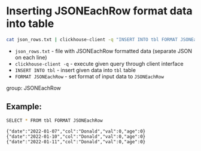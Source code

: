 # Inserting JSONEachRow format data into table

```bash
cat json_rows.txt | clickhouse-client -q "INSERT INTO tbl FORMAT JSONEachRow"
```

- `json_rows.txt` - file with JSONEachRow formatted data (separate JSON on each line)
- `clickhouse-client -q` - execute given query through client interface 
- `INSERT INTO tbl` - insert given data into `tbl` table
- `FORMAT JSONEachRow` - set format of input data to `JSONEachRow`

group: JSONEachRow

## Example: 
```bash
SELECT * FROM tbl FORMAT JSONEachRow
```
```
{"date":"2022-01-07","col":"Donald","val":0,"age":0}
{"date":"2022-01-10","col":"Donald","val":0,"age":0}
{"date":"2022-01-11","col":"Donald","val":0,"age":0}

```

